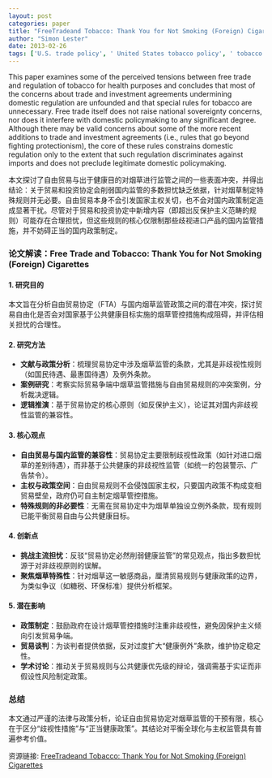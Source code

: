 ```yaml
---
layout: post
categories: paper
title: "FreeTradeand Tobacco: Thank You for Not Smoking (Foreign) Cigarettes"
author: "Simon Lester"
date: 2013-02-26
tags: ['U.S. trade policy', ' United States tobacco policy', ' tobacco regulation', ' protectionism', ' imports', ' public health', ' tariffs', ' trade agreements', ' American health policy', ' government regulation']
---
```


This paper examines some of the perceived tensions between free trade and regulation of tobacco for health purposes and concludes that most of the concerns about trade and investment agreements undermining domestic regulation are unfounded and that special rules for tobacco are unnecessary. Free trade itself does not raise national sovereignty concerns, nor does it interfere with domestic policymaking to any significant degree. Although there may be valid concerns about some of the more recent additions to trade and investment agreements (i.e., rules that go beyond fighting protectionism), the core of these rules constrains domestic regulation only to the extent that such regulation discriminates against imports and does not preclude legitimate domestic policymaking.

本文探讨了自由贸易与出于健康目的对烟草进行监管之间的一些表面冲突，并得出结论：关于贸易和投资协定会削弱国内监管的多数担忧缺乏依据，针对烟草制定特殊规则并无必要。自由贸易本身不会引发国家主权关切，也不会对国内政策制定造成显著干扰。尽管对于贸易和投资协定中新增内容（即超出反保护主义范畴的规则）可能存在合理担忧，但这些规则的核心仅限制那些歧视进口产品的国内监管措施，并不妨碍正当的国内政策制定。

### **论文解读：Free Trade and Tobacco: Thank You for Not Smoking (Foreign) Cigarettes**  

#### **1. 研究目的**  
本文旨在分析自由贸易协定（FTA）与国内烟草监管政策之间的潜在冲突，探讨贸易自由化是否会对国家基于公共健康目标实施的烟草管控措施构成阻碍，并评估相关担忧的合理性。  

#### **2. 研究方法**  
- **文献与政策分析**：梳理贸易协定中涉及烟草监管的条款，尤其是非歧视性规则（如国民待遇、最惠国待遇）及例外条款。  
- **案例研究**：考察实际贸易争端中烟草监管措施与自由贸易规则的冲突案例，分析裁决逻辑。  
- **逻辑推演**：基于贸易协定的核心原则（如反保护主义），论证其对国内非歧视性监管的兼容性。  

#### **3. 核心观点**  
- **自由贸易与国内监管的兼容性**：贸易协定主要限制歧视性政策（如针对进口烟草的差别待遇），而非基于公共健康的非歧视性监管（如统一的包装警示、广告禁令）。  
- **主权与政策空间**：自由贸易规则不会侵蚀国家主权，只要国内政策不构成变相贸易壁垒，政府仍可自主制定烟草管控措施。  
- **特殊规则的非必要性**：无需在贸易协定中为烟草单独设立例外条款，现有规则已能平衡贸易自由与公共健康目标。  

#### **4. 创新点**  
- **挑战主流担忧**：反驳“贸易协定必然削弱健康监管”的常见观点，指出多数担忧源于对非歧视原则的误解。  
- **聚焦烟草特殊性**：针对烟草这一敏感商品，厘清贸易规则与健康政策的边界，为类似争议（如糖税、环保标准）提供分析框架。  

#### **5. 潜在影响**  
- **政策制定**：鼓励政府在设计烟草管控措施时注重非歧视性，避免因保护主义倾向引发贸易争端。  
- **贸易谈判**：为谈判者提供依据，反对过度扩大“健康例外”条款，维护协定稳定性。  
- **学术讨论**：推动关于贸易规则与公共健康优先级的辩论，强调需基于实证而非假设性风险制定政策。  

### **总结**  
本文通过严谨的法律与政策分析，论证自由贸易协定对烟草监管的干预有限，核心在于区分“歧视性措施”与“正当健康政策”。其结论对平衡全球化与主权监管具有普遍参考价值。

资源链接: [FreeTradeand Tobacco: Thank You for Not Smoking (Foreign) Cigarettes](https://papers.ssrn.com/sol3/papers.cfm?abstract_id=2225313)

